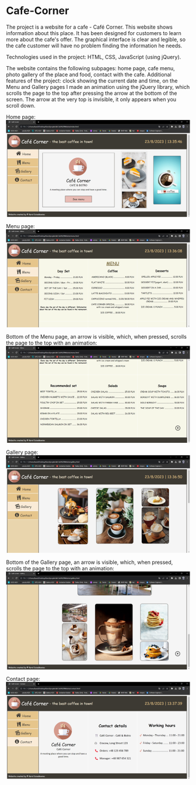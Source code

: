 # Cafe-Corner

The project is a website for a cafe - Café Corner. This website shows information about this place. It has been designed for customers to learn more about the cafe's offer. The graphical interface is clear and legible, so the cafe customer will have no problem finding the information he needs.

Technologies used in the project: HTML, CSS, JavaScript (using jQuery).

The website contains the following subpages: home page, cafe menu, photo gallery of the place and food, contact with the cafe.
Additional features of the project: clock showing the current date and time, on the Menu and Gallery pages I made an animation using the jQuery library, which scrolls the page to the top after pressing the arrow at the bottom of the screen. The arrow at the very top is invisible, it only appears when you scroll down.

Home page:
![Home page](https://github.com/karoldziadkowiec/Cafe-Corner/blob/main/photos/1.png)

Menu page:
![Menu page](https://github.com/karoldziadkowiec/Cafe-Corner/blob/main/photos/2.png)

Bottom of the Menu page, an arrow is visible, which, when pressed, scrolls the page to the top with an animation:
![Bottom of the Menu page](https://github.com/karoldziadkowiec/Cafe-Corner/blob/main/photos/3.png)

Gallery page:
![Contact page](https://github.com/karoldziadkowiec/Cafe-Corner/blob/main/photos/4.png)

Bottom of the Gallery page, an arrow is visible, which, when pressed, scrolls the page to the top with an animation:
![Gallery page](https://github.com/karoldziadkowiec/Cafe-Corner/blob/main/photos/5.png)

Contact page:
![Contact page](https://github.com/karoldziadkowiec/Cafe-Corner/blob/main/photos/6.png)
